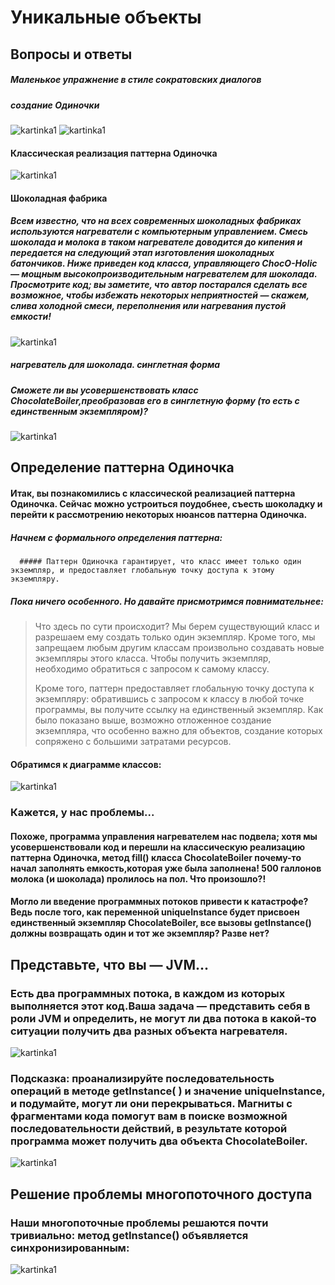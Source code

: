 # Уникальные объекты #

## Вопросы и ответы

##### Маленькое упражнение в стиле сократовских диалогов

##### создание Одиночки
![kartinka1](https://github.com/Alexandr-wq/Singleton/blob/master/%D0%A1%D0%BD%D0%B8%D0%BC%D0%BE%D0%BA.PNG?raw=true)
![kartinka1](https://github.com/Alexandr-wq/Singleton/blob/master/2.PNG?raw=true)

#### Классическая реализация паттерна Одиночка

![kartinka1](https://github.com/Alexandr-wq/Singleton/blob/master/3.PNG?raw=true)

#### Шоколадная фабрика

##### Всем известно, что на всех современных шоколадных фабриках используются нагреватели с компьютерным управлением. Смесь шоколада и молока в таком нагревателе доводится до кипения и передается на следующий этап изготовления шоколадных батончиков. Ниже приведен код класса, управляющего ChocO-Holic — мощным высокопроизводительным нагревателем для шоколада. Просмотрите код; вы заметите, что автор постарался сделать все возможное, чтобы избежать некоторых неприятностей — скажем, слива холодной смеси, переполнения или нагревания пустой емкости!
![kartinka1](https://github.com/Alexandr-wq/Singleton/blob/master/4.PNG?raw=true)

##### нагреватель для шоколада. синглетная форма
##### Сможете ли вы усовершенствовать класс ChocolateBoiler,преобразовав его в синглетную форму (то есть с единственным экземпляром)?
![kartinka1](https://github.com/Alexandr-wq/Singleton/blob/master/5.PNG?raw=true)

## Определение паттерна Одиночка
#### Итак, вы познакомились с классической реализацией паттерна Одиночка. Сейчас можно устроиться поудобнее, съесть шоколадку и перейти к рассмотрению некоторых нюансов паттерна Одиночка.

##### Начнем с формального определения паттерна:
      ##### Паттерн Одиночка гарантирует, что класс имеет только один экземпляр, и предоставляет глобальную точку доступа к этому   экземпляру.
##### Пока ничего особенного. Но давайте присмотримся повнимательнее:
>Что здесь по сути происходит? Мы берем существующий класс и разрешаем ему создать только один экземпляр. Кроме того, мы запрещаем любым другим классам произвольно создавать новые экземпляры этого класса. Чтобы получить экземпляр, необходимо обратиться с запросом к самому классу.
>
>Кроме того, паттерн предоставляет глобальную точку доступа к экземпляру: обратившись с запросом к классу в любой точке программы, вы получите ссылку на
единственный экземпляр. Как было показано выше, возможно отложенное создание
экземпляра, что особенно важно для объектов, создание которых сопряжено с большими затратами ресурсов.

#### Обратимся к диаграмме классов:
![kartinka1](https://github.com/Alexandr-wq/Singleton/blob/master/6.PNG?raw=true)

### Кажется, у нас проблемы...
#### Похоже, программа управления нагревателем нас подвела; хотя мы усовершенствовали код и перешли на классическую реализацию паттерна Одиночка, метод fill() класса ChocolateBoiler почему-то начал заполнять емкость,которая уже была заполнена! 500 галлонов молока (и шоколада) пролилось на пол. Что произошло?!
#### Могло ли введение программных потоков привести к катастрофе? Ведь после того, как переменной uniqueInstance будет присвоен единственный экземпляр ChocolateBoiler, все вызовы getInstance() должны возвращать один и тот же экземпляр? Разве нет?
## Представьте, что вы — JVM...

### Есть два программных потока, в каждом из которых выполняется этот код.Ваша задача — представить себя в роли JVM и определить, не могут ли два потока в какой-то ситуации получить два разных объекта нагревателя. 
![kartinka1](https://github.com/Alexandr-wq/Singleton/blob/master/7.PNG?raw=true)
### Подсказка: проанализируйте последовательность операций в методе getInstance( ) и значение uniqueInstance, и подумайте, могут ли они перекрываться. Магниты с фрагментами кода помогут вам в поиске возможной последовательности действий, в результате которой программа может получить два объекта ChocolateBoiler.
![kartinka1](https://github.com/Alexandr-wq/Singleton/blob/master/8.PNG?raw=true)
## Решение проблемы многопоточного доступа
### Наши многопоточные проблемы решаются почти тривиально: метод getInstance() объявляется синхронизированным:
![kartinka1](https://github.com/Alexandr-wq/Singleton/blob/master/9.PNG?raw=true)
